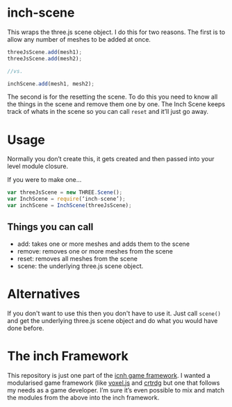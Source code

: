 # inch-scene
This wraps the three.js scene object. I do this for two reasons. The first is to allow any number of meshes to be added at once.

```javascript
threeJsScene.add(mesh1);
threeJsScene.add(mesh2);

//vs.

inchScene.add(mesh1, mesh2);
```

The second is for the resetting the scene. To do this you need to know all the things in the scene and remove them one by one. The Inch Scene keeps track of whats in the scene so you can call `reset` and it’ll just go away.

# Usage
Normally you don’t create this, it gets created and then passed into your level module closure. 

If you were to make one…

```javascript
var threeJsScene = new THREE.Scene();
var InchScene = require(‘inch-scene’);
var inchScene = InchScene(threeJsScene);
```

## Things you can call
- add: takes one or more meshes and adds them to the scene
- remove: removes one or more meshes from the scene
- reset: removes all meshes from the scene
- scene: the underlying three.js scene object.

# Alternatives
If you don't want to use this then you don't have to use it. Just call `scene()` and get the underlying three.js scene object and do what you would have done before.

# The inch Framework
This repository is just one part of the [icnh game framework](https://github/distributedlife/inch-framework). I wanted a modularised game framework (like [voxel.js](http://voxeljs.com) and [crtrdg](http://crtrdg.com/) but one that follows my needs as a game developer. I’m sure it’s even possible to mix and match the modules from the above into the inch framework.